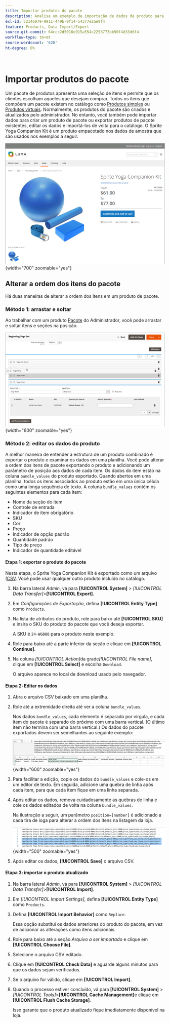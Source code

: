 ```yaml
---
title: Importar produtos do pacote
description: Analise um exemplo de importação de dados de produto para um produto de pacote.
exl-id: 52146979-9911-449b-9f14-54377e2ae9f4
feature: Products, Data Import/Export
source-git-commit: 64ccc2d5016e915a554c2253773bb50f4d33d6f4
workflow-type: tm+mt
source-wordcount: '628'
ht-degree: 0%

---
```


# Importar produtos do pacote

Um pacote de produtos apresenta uma seleção de itens e permite que os clientes escolham aqueles que desejam comprar. Todos os itens que compõem um pacote existem no catálogo como [Produtos simples](../catalog/product-create-simple.md) ou [Produtos virtuais](../catalog/product-create-virtual.md). Normalmente, os produtos do pacote são criados e atualizados pelo administrador. No entanto, você também pode importar dados para criar um produto de pacote ou exportar produtos de pacote existentes, editar os dados e importá-los de volta para o catálogo. O Sprite Yoga Companion Kit é um produto empacotado nos dados de amostra que são usados nos exemplos a seguir.

![Pacote de produtos](../catalog/assets/product-bundle.png){width="700" zoomable="yes"}

## Alterar a ordem dos itens do pacote

Há duas maneiras de alterar a ordem dos itens em um produto de pacote.

### Método 1: arrastar e soltar

Ao trabalhar com um produto [Pacote](../catalog/product-create-bundle.md) do Administrador, você pode arrastar e soltar itens e seções na posição.

![Agrupar itens](../catalog/assets/product-bundle-items-move.png){width="600" zoomable="yes"}

### Método 2: editar os dados do produto

A melhor maneira de entender a estrutura de um produto combinado é exportar o produto e examinar os dados em uma planilha. Você pode alterar a ordem dos itens de pacote exportando o produto e adicionando um parâmetro de posição aos dados de cada item. Os dados do item estão na coluna `bundle_values` do produto exportado. Quando abertos em uma planilha, todos os itens associados ao produto estão em uma única célula como uma longa sequência de texto. A coluna `bundle_values` contém os seguintes elementos para cada item:

- Nome da seção do item
- Controle de entrada
- Indicador de item obrigatório
- SKU
- Cor
- Preço
- Indicador de opção padrão
- Quantidade padrão
- Tipo de preço
- Indicador de quantidade editável

#### Etapa 1: exportar o produto do pacote

Nesta etapa, o Sprite Yoga Companion Kit é exportado como um arquivo ([CSV](data-csv.md). Você pode usar qualquer outro produto incluído no catálogo.

1. Na barra lateral _Admin_, vá para **[!UICONTROL System]** > _[!UICONTROL Data Transfer]_>**[!UICONTROL Export]**.

1. Em _Configurações de Exportação_, defina **[!UICONTROL Entity Type]** como `Products`.

1. Na lista de atributos do produto, role para baixo até **[!UICONTROL SKU]** e insira o SKU do produto do pacote que você deseja exportar.

   A SKU é `24-WG080` para o produto neste exemplo.

1. Role para baixo até a parte inferior da seção e clique em **[!UICONTROL Continue]**.

1. Na coluna _[!UICONTROL Action]_&#x200B;da grade&#x200B;_[!UICONTROL File name]_, clique em **[!UICONTROL Select]** e escolha `Download`.

   O arquivo aparece no local de download usado pelo navegador.

#### Etapa 2: Editar os dados

1. Abra o arquivo CSV baixado em uma planilha.

1. Role até a extremidade direita até ver a coluna `bundle_values`.

   Nos dados `bundle_values`, cada elemento é separado por vírgula, e cada item do pacote é separado do próximo com uma barra vertical. (O último item não termina com uma barra vertical.) Os dados do pacote exportados devem ser semelhantes ao seguinte exemplo:

   ![Valores do Pacote](./assets/product-bundle-values-export-data.png){width="600" zoomable="yes"}

1. Para facilitar a edição, copie os dados do `bundle_values` e cole-os em um editor de texto. Em seguida, adicione uma quebra de linha após cada item, para que cada item fique em uma linha separada.

1. Após editar os dados, remova cuidadosamente as quebras de linha e cole os dados editados de volta na coluna `bundle_values`.

   Na ilustração a seguir, um parâmetro `position=[number]` é adicionado a cada tira de ioga para alterar a ordem dos itens na listagem da loja.

   ![Parâmetro de Posição](./assets/product-bundle-values-position-parameter.png){width="500" zoomable="yes"}

1. Após editar os dados, **[!UICONTROL Save]** o arquivo CSV.

#### Etapa 3: importar o produto atualizado

1. Na barra lateral _Admin_, vá para **[!UICONTROL System]** > _[!UICONTROL Data Transfer]_>**[!UICONTROL Import]**.

1. Em _[!UICONTROL Import Settings]_, defina **[!UICONTROL Entity Type]**&#x200B;como `Products`.

1. Defina **[!UICONTROL Import Behavior]** como `Replace`.

   Essa opção substitui os dados anteriores do produto do pacote, em vez de adicionar as alterações como itens adicionais.

1. Role para baixo até a seção _Arquivo a ser importado_ e clique em **[!UICONTROL Choose File]**.

1. Selecione o arquivo CSV editado.

1. Clique em **[!UICONTROL Check Data]** e aguarde alguns minutos para que os dados sejam verificados.

1. Se o arquivo for válido, clique em **[!UICONTROL Import]**.

1. Quando o processo estiver concluído, vá para **[!UICONTROL System]** > _[!UICONTROL Tools]_>**[!UICONTROL Cache Management]**&#x200B;e clique em **[!UICONTROL Flush Cache Storage]**.

   Isso garante que o produto atualizado fique imediatamente disponível na loja.
